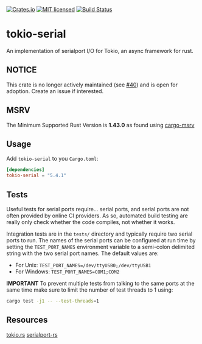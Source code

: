 [![Crates.io][crates-badge]][crates-url]
[![MIT licensed][mit-badge]][mit-url]
[![Build Status][actions-badge]][actions-url]

[crates-badge]: https://img.shields.io/crates/v/tokio-serial.svg
[crates-url]: https://crates.io/crates/tokio-serial
[mit-badge]: https://img.shields.io/badge/license-MIT-blue.svg
[mit-url]: https://github.com/berkowski/tokio-serial/blob/master/LICENSE
[actions-badge]: https://github.com/berkowski/tokio-serial/actions/workflows/github-ci.yml/badge.svg
[actions-url]: https://github.com/berkowski/tokio-serial/actions?query=workflow%3Agithub-ci+branch%3Amaster
# tokio-serial

An implementation of  serialport I/O for Tokio, an async framework for rust.

## NOTICE
This crate is no longer actively maintained (see [#40](https://github.com/berkowski/tokio-serial/issues/40)) and is
open for adoption.  Create an issue if interested.

## MSRV
The Minimum Supported Rust Version is **1.43.0** as found using [cargo-msrv](https://crates.io/crates/cargo-msrv)

## Usage

Add `tokio-serial` to you `Cargo.toml`:

```toml
[dependencies]
tokio-serial = "5.4.1"
```

## Tests
Useful tests for serial ports require... serial ports, and serial ports are not often provided by online CI providers.
As so, automated build testing are really only check whether the code compiles, not whether it works.

Integration tests are in the `tests/` directory and typically require two serial ports to run.
The names of the serial ports can be configured at run time by setting the `TEST_PORT_NAMES` environment variable
to a semi-colon delimited string with the two serial port names.  The default values are:

- For Unix: `TEST_PORT_NAMES=/dev/ttyUSB0;/dev/ttyUSB1`
- For Windows: `TEST_PORT_NAMES=COM1;COM2`

**IMPORTANT** To prevent multiple tests from talking to the same ports at the same time make sure to limit the number
of test threads to 1 using:

```sh
cargo test -j1 -- --test-threads=1
```
## Resources

[tokio.rs](https://tokio.rs)
[serialport-rs](https://gitlab.com/susurrus/serialport-rs)
